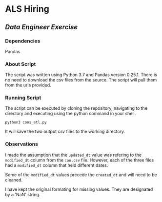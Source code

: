 # ALS Hiring

## *Data Engineer Exercise*

### Dependencies

Pandas

### About Script

The script was written using Python 3.7 and Pandas version 0.25.1. There is no need to download the csv files from the source. The script will pull them from the urls provided.

### Running Script

The script can be executed by cloning the repository, navigating to the directory and executing using the python command in your shell.

```
python3 cons_etl.py
```
It will save the two output csv files to the working directory.



### Observations

I made the assumption that the `updated_dt` value was refering to the `modified_dt` column from the `con.csv` file. However, each of the three files had a `modified_dt` column that held different dates.

Some of the `modified_dt` values precede the `created_dt` and will need to be cleaned.

I have kept the original formating for missing values. They are designated by a 'NaN' string.

